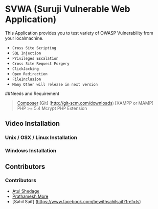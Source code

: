 # SVWA (Suruji Vulnerable Web Application)


This Application provides you to test variety of OWASP Vulnerability from your localmachine.

- `Cross Site Scripting`
- `SQL Injection`
- `Privileges Escalation `
- `Cross Site Request Forgery`
- `ClickJacking`
- `Open Redirection`
- `FileInclusion`
- `Many Other will release in next version`

##Needs and Requirement

> [Composer](https://getcomposer.org/download/)
> [Git] (http://git-scm.com/downloads)
> [XAMPP or MAMP]
> PHP >= 5.4
> Mcrypt PHP Extension

## Video Installation

### Unix / OSX / Linux Installation

### Windows Installation

## Contributors

### Contributors
* [Atul Shedage](https://github.com/atulshedage)
* [Prathamesh More](https://www.facebook.com/prathamesh.more3?fref=nf)
* [Sahil Saif] (https://www.facebook.com/bewithsahilsaif?fref=ts)
